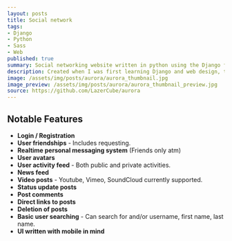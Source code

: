 ```yaml
---
layout: posts
title: Social network
tags:
- Django
- Python
- Sass
- Web
published: true
summary: Social networking website written in python using the Django framework.
description: Created when I was first learning Django and web design, this simple social network allowed me to learn about python packages, AJAX request and gain a good understanding of the underlying code and methodologies behind most modern websites, including MVC, RESTful API’s (Which I would proceed to explore further) and data normalization.
image: /assets/img/posts/aurora/aurora_thumbnail.jpg
image_preview: /assets/img/posts/aurora/aurora_thumbnail_preview.jpg
source: https://github.com/LazerCube/aurora
---
```


## Notable Features

- **Login / Registration**
- **User friendships** - Includes requesting.
- **Realtime personal messaging system** (Friends only atm)
- **User avatars**
- **User activity feed** - Both public and private activities.
- **News feed**
- **Video posts** - Youtube, Vimeo, SoundCloud currently supported.
- **Status update posts**
- **Post comments**
- **Direct links to posts**
- **Deletion of posts**
- **Basic user searching** - Can search for and/or username, first name, last name.
- **UI written with mobile in mind**
